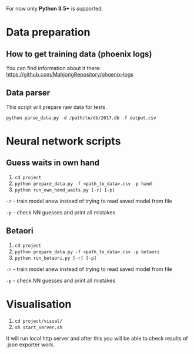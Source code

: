 For now only **Python 3.5+** is supported.

# Data preparation

## How to get training data (phoenix logs)

You can find information about it there: https://github.com/MahjongRepository/phoenix-logs

## Data parser

This script will prepare raw data for tests.

`python parse_data.py -d /path/to/db/2017.db -f output.csv`

# Neural network scripts

## Guess waits in own hand

1. `cd project`
2. `python prepare_data.py -f <path_to_data>.csv -p hand`
3. `python run_own_hand_waits.py [-r] [-p]`

`-r` - train model anew instead of trying to read saved model from file

`-p` - check NN guesses and print all mistakes

## Betaori

1. `cd project`
2. `python prepare_data.py -f <path_to_data>.csv -p betaori`
2. `python run_betaori.py [-r] [-p]`

`-r` - train model anew instead of trying to read saved model from file

`-p` - check NN guesses and print all mistakes

# Visualisation

1. `cd project/visual/`
2. `sh start_server.sh`

It will run local http server and after this you will be able to check results of .json exporter work.
